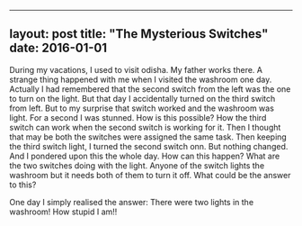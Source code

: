 
---
layout: post
title: "The Mysterious Switches"
date:   2016-01-01
---

<p>During my vacations, I used to visit odisha. My father works there. A strange thing happened with me when I visited the washroom one day. Actually I had remembered that the second switch from the left was the one to turn on the light. But that day I accidentally turned on the third switch from left. But to my surprise that switch worked and the washroom was light. For  a second I was stunned. How is this possible? How the third switch can work when the second switch is working for it. Then I thought that may be both the switches were assigned the same task. Then keeping the third switch light, I turned the second switch onn. But nothing changed. And I pondered upon this the whole day. How can this happen? What are the two switches doing with the light. Anyone of the switch lights the washroom but it needs both of them to turn it off. What could be the answer to this?</p>

<p>One day I simply realised the answer: There were two lights in the washroom! How stupid I am!!</p>
